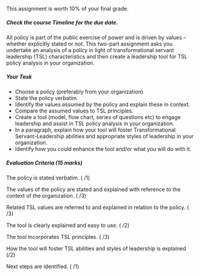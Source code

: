 This assignment is worth 10% of your final grade.

##### Check the course Timeline for the due date.

All policy is part of the public exercise of power and is driven by values – whether explicitly stated or not. This two-part assignment asks you undertake an analysis of a policy in light of transformational servant leadership \(TSL\) characteristics and then create a leadership tool for TSL policy analysis in your organization.

##### Your Task

* Choose a policy \(preferably from your organization\)
* State the policy verbatim.
* Identify the values assumed by the policy and explain these in context.
* Compare the assumed values to TSL principles.
* Create a tool \(model, flow chart, series of questions etc\) to engage leadership and assist in TSL policy analysis in your organization.
* In a paragraph, explain how your tool will foster Transformational Servant-Leadership abilities and appropriate styles of leadership in your organization.
* Identify how you could enhance the tool and/or what you will do with it.

##### Evaluation Criteria \(15 marks\)

The policy is stated verbatim. \( /1\)

The values of the policy are stated and explained with reference to the context of the organization. \( /3\)

Related TSL values are referred to and explained in relation to the policy. \( /3\)

The tool is clearly explained and easy to use. \( /2\)

The tool incorporates TSL principles. \( /3\)

How the tool will foster TSL abilities and styles of leadership is explained \(/2\)

Next steps are identified. \( /1\)

